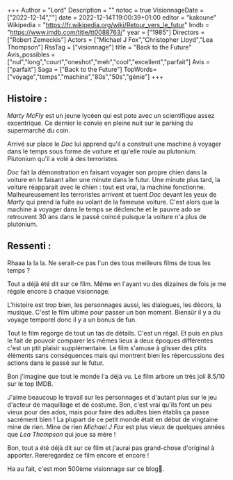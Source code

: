 +++
Author = "Lord"
Description = ""
notoc = true
VisionnageDate = ["2022-12-14",""]
date = 2022-12-14T19:00:39+01:00
editor = "kakoune"
Wikipedia = "https://fr.wikipedia.org/wiki/Retour_vers_le_futur"
Imdb = "https://www.imdb.com/title/tt0088763/"
year = ["1985"]
Directors = ["Robert Zemeckis"]
Actors = ["Michael J Fox","Christopher Lloyd","Lea Thompson"]
RssTag = ["visionnage"]
title = "Back to the Future"
Avis_possibles = ["nul","long","court","oneshot","meh","cool","excellent","parfait"]
Avis = ["parfait"] 
Saga = ["Back to the Future"]
TopWords=["voyage","temps","machine","80s","50s","génie"]
+++
## Histoire :
*Marty McFly* est un jeune lycéen qui est pote avec un scientifique assez excentrique.
Ce dernier le convie en pleine nuit sur le parking du supermarché du coin.

Arrivé sur place le *Doc* lui apprend qu'il a construit une machine à voyager dans le temps sous forme de voiture et qu'elle roule au plutonium.
Plutonium qu'il a volé à des terroristes.

*Doc* fait la démonstration en faisant voyager son propre chien dans la voiture en le faisant aller une minute dans le futur.
Une minute plus tard, la voiture réapparait avec le chien : tout est vrai, la machine fonctionne.
Malheureusement les terroristes arrivent et tuent *Doc* devant les yeux de *Marty* qui prend la fuite au volant de la fameuse voiture.
C'est alors que la machine à voyager dans le temps se déclenche et le pauvre ado se retrouvent 30 ans dans le passé coincé puisque la voiture n'a plus de plutonium.

## Ressenti :
Rhaaa la la la.
Ne serait-ce pas l'un des tous meilleurs films de tous les temps ?

Tout a déjà été dit sur ce film.
Même en l'ayant vu des dizaines de fois je me régale encore à chaque visionnage.

L'histoire est trop bien, les personnages aussi, les dialogues, les décors, la musique.
C'est le film ultime pour passer un bon moment.
Biensûr il y a du voyage temporel donc il y a un bonus de fun.

Tout le film regorge de tout un tas de détails.
C'est un régal.
Et puis en plus le fait de pouvoir comparer les mêmes lieux à deux époques différentes c'est un ptit plaisir supplémentaire.
Le film s'amuse à glisser des ptits éléments sans conséquences mais qui montrent bien les répercussions des actions dans le passé sur le futur.

Bon j'imagine que tout le monde l'a déjà vu.
Le film arbore un très joli 8.5/10 sur le top IMDB.

J'aime beaucoup le travail sur les personnages et d'autant plus sur le jeu d'acteur de maquillage et de costume.
Bon, c'est vrai qu'ils font un peu vieux pour des ados, mais pour faire des adultes bien établis ça passe sacrément bien !
La plupart de ce petit monde était en début de vingtaine mine de rien.
Mine de rien *Michael J Fox* est plus vieux de quelques années que *Lea Thompson* qui joue sa mère !

Bon, tout a été déjà dit sur ce film et j'aurai pas grand-chose d'original à apporter.
Rereregardez ce film encore et encore !

Ha au fait, c'est mon 500ème visionnage sur ce blog🎉.
